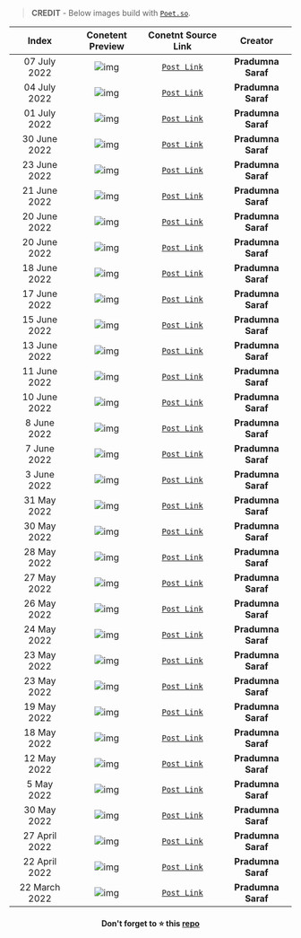 
> **CREDIT** - Below images build with [`Poet.so`](https://poet.so/). 

|Index|Conetent Preview| Conetnt Source Link| Creator|
|:--:|:--------------:|:------------------:|:------:|
|07 July 2022|![img](https://user-images.githubusercontent.com/51878265/183249923-67b067cd-5d5b-4426-b169-9d4bd26a9c3c.png)|[`Post Link`](https://twitter.com/pradumna_saraf/status/1544873350266232832?s=20&t=VjVYAU7c58X9FmcnTAVcew)|**Pradumna Saraf** |
|04 July 2022|![img](https://user-images.githubusercontent.com/51878265/183249782-500d9065-e442-4c6f-b188-cb31d789b351.png)|[`Post Link`](https://twitter.com/pradumna_saraf/status/1543785489496408064?s=20&t=VjVYAU7c58X9FmcnTAVcew)|**Pradumna Saraf** |
|01 July 2022|![img](https://user-images.githubusercontent.com/51878265/183249865-058d5ee0-e559-40a1-9fc6-d1cf88882a0b.png)|[`Post Link`](https://twitter.com/pradumna_saraf/status/1542696981889425408?s=20&t=VjVYAU7c58X9FmcnTAVcew)|**Pradumna Saraf** |
|30 June 2022|![img](https://user-images.githubusercontent.com/51878265/183249638-49789b0e-102f-4cd2-9323-f1420a0c31f5.png)|[`Post Link`](https://twitter.com/pradumna_saraf/status/1542334356005568512?s=20&t=VjVYAU7c58X9FmcnTAVcew)|**Pradumna Saraf** |
|23 June 2022|![img](https://user-images.githubusercontent.com/51878265/183248637-37d1284e-d8d4-48be-a87e-62f9072731fe.png)|[`Post Link`](https://twitter.com/pradumna_saraf/status/1539797831292272640?s=20&t=VjVYAU7c58X9FmcnTAVcew)|**Pradumna Saraf** |
|21 June 2022|![img](https://user-images.githubusercontent.com/51878265/183248465-2f78e744-8d3f-4714-baa0-3234b319d345.png)|[`Post Link`](https://twitter.com/pradumna_saraf/status/1539073119410864128?s=20&t=VjVYAU7c58X9FmcnTAVcew)|**Pradumna Saraf** |
|20 June 2022|![img](https://user-images.githubusercontent.com/51878265/174623765-77ca5235-5659-485f-a048-b8cea6407c46.png)|[`Post Link`](https://twitter.com/pradumna_saraf/status/1538710489118679040?s=20&t=VjVYAU7c58X9FmcnTAVcew)|**Pradumna Saraf** |
|20 June 2022|![img](https://user-images.githubusercontent.com/51878265/174623765-77ca5235-5659-485f-a048-b8cea6407c46.png)|[`Post Link`](https://twitter.com/pradumna_saraf/status/1538710489118679040?s=20&t=VjVYAU7c58X9FmcnTAVcew)|**Pradumna Saraf** |
|18 June 2022|![img](https://user-images.githubusercontent.com/51878265/174620981-b524dca6-3da2-4bba-8c87-98143b2f128c.png)|[`Post Link`](https://twitter.com/pradumna_saraf/status/1538710489118679040?s=20&t=I352QVbiZaIaoNNmTZcSVw)|**Pradumna Saraf** |
|17 June 2022|![img](https://user-images.githubusercontent.com/51878265/174620577-4c2e1dad-4a59-4fe2-83da-42b9d3b5cde2.png)|[`Post Link`](https://twitter.com/pradumna_saraf/status/1537623336330698753?s=20&t=I352QVbiZaIaoNNmTZcSVw)|**Pradumna Saraf** |
|15 June 2022|![img](https://user-images.githubusercontent.com/51878265/173897139-ac893ecd-958f-4a3d-9def-bc124c3f7961.png)|[`Post Link`](https://twitter.com/pradumna_saraf/status/1536898544371650560?s=20&t=Gph48XM0VKcuYWDabxj8wQ)|**Pradumna Saraf** |
|13 June 2022|![img](https://user-images.githubusercontent.com/51878265/173896596-99975745-5954-4027-8501-9f6d6b4e1742.png)|[`Post Link`](https://twitter.com/pradumna_saraf/status/1536176750803177473?s=20&t=Gph48XM0VKcuYWDabxj8wQ)|**Pradumna Saraf** |
|11 June 2022|![img](https://user-images.githubusercontent.com/51878265/173896111-bb231128-977e-46ed-a7f7-2296b5402a34.png)|[`Post Link`](https://twitter.com/pradumna_saraf/status/1535449374188240898?s=20&t=Gph48XM0VKcuYWDabxj8wQ)|**Pradumna Saraf** |
|10 June 2022|![img](https://user-images.githubusercontent.com/51878265/173895797-3c39792a-4033-4c17-a9b9-bbfefce06ee9.png)|[`Post Link`](https://twitter.com/pradumna_saraf/status/1535086819175538697?s=20&t=Gph48XM0VKcuYWDabxj8wQ)|**Pradumna Saraf** |
|8 June 2022|![img](https://user-images.githubusercontent.com/51878265/173895442-8d320d59-1c02-4c1f-919b-76fe960f3428.png)|[`Post Link`](https://twitter.com/pradumna_saraf/status/1534363387135676417?s=20&t=Gph48XM0VKcuYWDabxj8wQ)|**Pradumna Saraf** |
|7 June 2022|![img](https://user-images.githubusercontent.com/51878265/173895103-db94f320-0d8f-48a8-9445-983832fce520.png)|[`Post Link`](https://twitter.com/pradumna_saraf/status/1533999782552907776?s=20&t=Gph48XM0VKcuYWDabxj8wQ)|**Pradumna Saraf** |
|3 June 2022|![img](https://user-images.githubusercontent.com/51878265/173894623-f949746b-0b3e-4945-9b92-165dad4d219b.png)|[`Post Link`](https://twitter.com/pradumna_saraf/status/1532550103868874753?s=20&t=Gph48XM0VKcuYWDabxj8wQ)|**Pradumna Saraf** |
|31 May 2022|![img](https://user-images.githubusercontent.com/51878265/173894062-5d4bc262-1df8-4562-a790-4eaa0f07bc21.png)|[`Post Link`](https://twitter.com/pradumna_saraf/status/1531462971221848064?s=20&t=Gph48XM0VKcuYWDabxj8wQ)|**Pradumna Saraf** |
|30 May 2022|![img](https://user-images.githubusercontent.com/51878265/173893539-ddec27ed-ba9e-448f-a55d-ddf2026563f2.png)|[`Post Link`](https://twitter.com/pradumna_saraf/status/1531102364513574915?s=20&t=Gph48XM0VKcuYWDabxj8wQ)|**Pradumna Saraf** |
|28 May 2022|![img](https://user-images.githubusercontent.com/51878265/173892793-491c5f02-58ec-4230-b91c-8dec688b8bfa.png)|[`Post Link`](https://twitter.com/pradumna_saraf/status/1530375577823334406?s=20&t=Gph48XM0VKcuYWDabxj8wQ)|**Pradumna Saraf** |
|27 May 2022|![img](https://user-images.githubusercontent.com/51878265/173891540-dab001d1-02ed-4d8e-83fb-3eacea323bab.png)|[`Post Link`](https://twitter.com/pradumna_saraf/status/1530013180918898698?s=20&t=Gph48XM0VKcuYWDabxj8wQ)|**Pradumna Saraf** |
|26 May 2022|![img](https://user-images.githubusercontent.com/51878265/170482182-57435da4-1317-4116-9538-916446caf6dd.png)|[`Post Link`](https://twitter.com/pradumna_saraf/status/1529650941154164736?s=20&t=r48lnpDDQW-CrjZb6A016g)|**Pradumna Saraf** |
|24 May 2022|![img](https://user-images.githubusercontent.com/51878265/170482937-6fba6885-6bbd-49a4-8df9-275bc35fa8b6.png)|[`Post Link`](https://twitter.com/pradumna_saraf/status/1528929580744048642?s=20&t=r48lnpDDQW-CrjZb6A016g)|**Pradumna Saraf** |
|23 May 2022|![img](https://user-images.githubusercontent.com/51878265/170483301-f7fa8426-3af6-4aec-9e7d-3aad383b057f.png)|[`Post Link`](https://twitter.com/pradumna_saraf/status/1528565893978116099?s=20&t=r48lnpDDQW-CrjZb6A016g)|**Pradumna Saraf** |
|23 May 2022|![img](https://user-images.githubusercontent.com/51878265/170483776-0b97a018-8875-453f-8440-6f88c85c8b2b.png)|[`Post Link`](https://twitter.com/pradumna_saraf/status/1527496620694192136?s=20&t=r48lnpDDQW-CrjZb6A016g)|**Pradumna Saraf** |
|19 May 2022|![img](https://user-images.githubusercontent.com/51878265/170484034-43a134f2-e350-4197-b508-34d2f16adcd1.png)|[`Post Link`](https://twitter.com/pradumna_saraf/status/1527135493858656260?s=20&t=r48lnpDDQW-CrjZb6A016g)|**Pradumna Saraf** |
|18 May 2022|![img](https://user-images.githubusercontent.com/51878265/170485523-8b9382cf-0f02-4e18-a96f-914c4beaa579.png)|[`Post Link`](https://twitter.com/pradumna_saraf/status/1526752689786339328?s=20&t=qfWVlKY2pxRrRCQk61hzlw)|**Pradumna Saraf** |
|12 May 2022|![img](https://user-images.githubusercontent.com/51878265/170485812-c07ff283-1a2b-4f9a-ad0c-79bc0e6d7178.png)|[`Post Link`](https://twitter.com/pradumna_saraf/status/1524595354141970438?s=20&t=qfWVlKY2pxRrRCQk61hzlw)|**Pradumna Saraf** |
|5 May 2022|![img](https://user-images.githubusercontent.com/51878265/170486797-0173ee51-670a-4685-a108-dcb63e3d02c5.png)|[`Post Link`](https://twitter.com/pradumna_saraf/status/1522068094423818241?s=20&t=qfWVlKY2pxRrRCQk61hzlw)|**Pradumna Saraf** |
|30 May 2022|![img](https://user-images.githubusercontent.com/51878265/170491527-5f87049d-daf9-4e7d-befe-32e315062e6f.png)|[`Post Link`](https://twitter.com/pradumna_saraf/status/1520271078060347392?s=20&t=qfWVlKY2pxRrRCQk61hzlw)|**Pradumna Saraf** |
|27 April 2022|![img](https://user-images.githubusercontent.com/51878265/170491197-db0f923f-aa9c-44f0-be03-5a358e1805c3.png)|[`Post Link`](https://twitter.com/pradumna_saraf/status/1519165790288764928?s=20&t=qfWVlKY2pxRrRCQk61hzlw)|**Pradumna Saraf** |
|22 April 2022|![img](https://user-images.githubusercontent.com/51878265/170493604-3659bc6c-153c-4650-b091-60b0a50c96c4.png)|[`Post Link`](https://twitter.com/pradumna_saraf/status/1517337213817696256?s=20&t=qfWVlKY2pxRrRCQk61hzlw)|**Pradumna Saraf** 
|22 March 2022|![img](https://user-images.githubusercontent.com/51878265/170494449-baed4833-5856-4765-9b4a-9d0c3c395134.png)|[`Post Link`](https://twitter.com/pradumna_saraf/status/1506106012394491909?s=20&t=qfWVlKY2pxRrRCQk61hzlw)|**Pradumna Saraf** |

<h4 align="center">Don't forget to ⭐ this <a href="https://github.com/Pradumnasaraf/open-source-with-pradumna">repo</a></h4>


